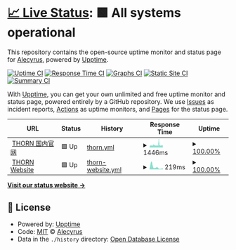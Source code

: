 # [📈 Live Status](https://Alecyrus.github.io/Status): <!--live status--> **🟩 All systems operational**

This repository contains the open-source uptime monitor and status page for [Alecyrus](https://Alecyrus.github.io/Status), powered by [Upptime](https://github.com/upptime/upptime).

[![Uptime CI](https://github.com/Alecyrus/Status/workflows/Uptime%20CI/badge.svg)](https://github.com/Alecyrus/Status/actions?query=workflow%3A%22Uptime+CI%22)
[![Response Time CI](https://github.com/Alecyrus/Status/workflows/Response%20Time%20CI/badge.svg)](https://github.com/Alecyrus/Status/actions?query=workflow%3A%22Response+Time+CI%22)
[![Graphs CI](https://github.com/Alecyrus/Status/workflows/Graphs%20CI/badge.svg)](https://github.com/Alecyrus/Status/actions?query=workflow%3A%22Graphs+CI%22)
[![Static Site CI](https://github.com/Alecyrus/Status/workflows/Static%20Site%20CI/badge.svg)](https://github.com/Alecyrus/Status/actions?query=workflow%3A%22Static+Site+CI%22)
[![Summary CI](https://github.com/Alecyrus/Status/workflows/Summary%20CI/badge.svg)](https://github.com/Alecyrus/Status/actions?query=workflow%3A%22Summary+CI%22)

With [Upptime](https://upptime.js.org), you can get your own unlimited and free uptime monitor and status page, powered entirely by a GitHub repository. We use [Issues](https://github.com/Alecyrus/Status/issues) as incident reports, [Actions](https://github.com/Alecyrus/Status/actions) as uptime monitors, and [Pages](https://Alecyrus.github.io/Status) for the status page.

<!--start: status pages-->
<!-- This summary is generated by Upptime (https://github.com/upptime/upptime) -->
<!-- Do not edit this manually, your changes will be overwritten -->
<!-- prettier-ignore -->
| URL | Status | History | Response Time | Uptime |
| --- | ------ | ------- | ------------- | ------ |
| <img alt="" src="https://icons.duckduckgo.com/ip3/thorn.red.ico" height="13"> [THORN 国内官网](https://thorn.red) | 🟩 Up | [thorn.yml](https://github.com/Alecyrus/Status/commits/HEAD/history/thorn.yml) | <details><summary><img alt="Response time graph" src="./graphs/thorn/response-time-week.png" height="20"> 1446ms</summary><br><a href="https://Alecyrus.github.io/Status/history/thorn"><img alt="Response time 1446" src="https://img.shields.io/endpoint?url=https%3A%2F%2Fraw.githubusercontent.com%2FAlecyrus%2FStatus%2FHEAD%2Fapi%2Fthorn%2Fresponse-time.json"></a><br><a href="https://Alecyrus.github.io/Status/history/thorn"><img alt="24-hour response time 1446" src="https://img.shields.io/endpoint?url=https%3A%2F%2Fraw.githubusercontent.com%2FAlecyrus%2FStatus%2FHEAD%2Fapi%2Fthorn%2Fresponse-time-day.json"></a><br><a href="https://Alecyrus.github.io/Status/history/thorn"><img alt="7-day response time 1446" src="https://img.shields.io/endpoint?url=https%3A%2F%2Fraw.githubusercontent.com%2FAlecyrus%2FStatus%2FHEAD%2Fapi%2Fthorn%2Fresponse-time-week.json"></a><br><a href="https://Alecyrus.github.io/Status/history/thorn"><img alt="30-day response time 1446" src="https://img.shields.io/endpoint?url=https%3A%2F%2Fraw.githubusercontent.com%2FAlecyrus%2FStatus%2FHEAD%2Fapi%2Fthorn%2Fresponse-time-month.json"></a><br><a href="https://Alecyrus.github.io/Status/history/thorn"><img alt="1-year response time 1446" src="https://img.shields.io/endpoint?url=https%3A%2F%2Fraw.githubusercontent.com%2FAlecyrus%2FStatus%2FHEAD%2Fapi%2Fthorn%2Fresponse-time-year.json"></a></details> | <details><summary><a href="https://Alecyrus.github.io/Status/history/thorn">100.00%</a></summary><a href="https://Alecyrus.github.io/Status/history/thorn"><img alt="All-time uptime 100.00%" src="https://img.shields.io/endpoint?url=https%3A%2F%2Fraw.githubusercontent.com%2FAlecyrus%2FStatus%2FHEAD%2Fapi%2Fthorn%2Fuptime.json"></a><br><a href="https://Alecyrus.github.io/Status/history/thorn"><img alt="24-hour uptime 100.00%" src="https://img.shields.io/endpoint?url=https%3A%2F%2Fraw.githubusercontent.com%2FAlecyrus%2FStatus%2FHEAD%2Fapi%2Fthorn%2Fuptime-day.json"></a><br><a href="https://Alecyrus.github.io/Status/history/thorn"><img alt="7-day uptime 100.00%" src="https://img.shields.io/endpoint?url=https%3A%2F%2Fraw.githubusercontent.com%2FAlecyrus%2FStatus%2FHEAD%2Fapi%2Fthorn%2Fuptime-week.json"></a><br><a href="https://Alecyrus.github.io/Status/history/thorn"><img alt="30-day uptime 100.00%" src="https://img.shields.io/endpoint?url=https%3A%2F%2Fraw.githubusercontent.com%2FAlecyrus%2FStatus%2FHEAD%2Fapi%2Fthorn%2Fuptime-month.json"></a><br><a href="https://Alecyrus.github.io/Status/history/thorn"><img alt="1-year uptime 100.00%" src="https://img.shields.io/endpoint?url=https%3A%2F%2Fraw.githubusercontent.com%2FAlecyrus%2FStatus%2FHEAD%2Fapi%2Fthorn%2Fuptime-year.json"></a></details>
| <img alt="" src="https://icons.duckduckgo.com/ip3/www.thorn.so.ico" height="13"> [THORN Website](https://www.thorn.so) | 🟩 Up | [thorn-website.yml](https://github.com/Alecyrus/Status/commits/HEAD/history/thorn-website.yml) | <details><summary><img alt="Response time graph" src="./graphs/thorn-website/response-time-week.png" height="20"> 219ms</summary><br><a href="https://Alecyrus.github.io/Status/history/thorn-website"><img alt="Response time 219" src="https://img.shields.io/endpoint?url=https%3A%2F%2Fraw.githubusercontent.com%2FAlecyrus%2FStatus%2FHEAD%2Fapi%2Fthorn-website%2Fresponse-time.json"></a><br><a href="https://Alecyrus.github.io/Status/history/thorn-website"><img alt="24-hour response time 219" src="https://img.shields.io/endpoint?url=https%3A%2F%2Fraw.githubusercontent.com%2FAlecyrus%2FStatus%2FHEAD%2Fapi%2Fthorn-website%2Fresponse-time-day.json"></a><br><a href="https://Alecyrus.github.io/Status/history/thorn-website"><img alt="7-day response time 219" src="https://img.shields.io/endpoint?url=https%3A%2F%2Fraw.githubusercontent.com%2FAlecyrus%2FStatus%2FHEAD%2Fapi%2Fthorn-website%2Fresponse-time-week.json"></a><br><a href="https://Alecyrus.github.io/Status/history/thorn-website"><img alt="30-day response time 219" src="https://img.shields.io/endpoint?url=https%3A%2F%2Fraw.githubusercontent.com%2FAlecyrus%2FStatus%2FHEAD%2Fapi%2Fthorn-website%2Fresponse-time-month.json"></a><br><a href="https://Alecyrus.github.io/Status/history/thorn-website"><img alt="1-year response time 219" src="https://img.shields.io/endpoint?url=https%3A%2F%2Fraw.githubusercontent.com%2FAlecyrus%2FStatus%2FHEAD%2Fapi%2Fthorn-website%2Fresponse-time-year.json"></a></details> | <details><summary><a href="https://Alecyrus.github.io/Status/history/thorn-website">100.00%</a></summary><a href="https://Alecyrus.github.io/Status/history/thorn-website"><img alt="All-time uptime 100.00%" src="https://img.shields.io/endpoint?url=https%3A%2F%2Fraw.githubusercontent.com%2FAlecyrus%2FStatus%2FHEAD%2Fapi%2Fthorn-website%2Fuptime.json"></a><br><a href="https://Alecyrus.github.io/Status/history/thorn-website"><img alt="24-hour uptime 100.00%" src="https://img.shields.io/endpoint?url=https%3A%2F%2Fraw.githubusercontent.com%2FAlecyrus%2FStatus%2FHEAD%2Fapi%2Fthorn-website%2Fuptime-day.json"></a><br><a href="https://Alecyrus.github.io/Status/history/thorn-website"><img alt="7-day uptime 100.00%" src="https://img.shields.io/endpoint?url=https%3A%2F%2Fraw.githubusercontent.com%2FAlecyrus%2FStatus%2FHEAD%2Fapi%2Fthorn-website%2Fuptime-week.json"></a><br><a href="https://Alecyrus.github.io/Status/history/thorn-website"><img alt="30-day uptime 100.00%" src="https://img.shields.io/endpoint?url=https%3A%2F%2Fraw.githubusercontent.com%2FAlecyrus%2FStatus%2FHEAD%2Fapi%2Fthorn-website%2Fuptime-month.json"></a><br><a href="https://Alecyrus.github.io/Status/history/thorn-website"><img alt="1-year uptime 100.00%" src="https://img.shields.io/endpoint?url=https%3A%2F%2Fraw.githubusercontent.com%2FAlecyrus%2FStatus%2FHEAD%2Fapi%2Fthorn-website%2Fuptime-year.json"></a></details>

<!--end: status pages-->

[**Visit our status website →**](https://Alecyrus.github.io/Status)

## 📄 License

- Powered by: [Upptime](https://github.com/upptime/upptime)
- Code: [MIT](./LICENSE) © [Alecyrus](https://Alecyrus.github.io/Status)
- Data in the `./history` directory: [Open Database License](https://opendatacommons.org/licenses/odbl/1-0/)
